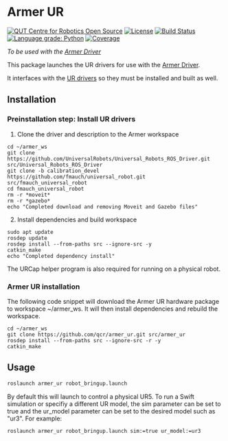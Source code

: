 # Armer UR
[![QUT Centre for Robotics Open Source](https://github.com/qcr/qcr.github.io/raw/master/misc/badge.svg)](https://qcr.github.io)
[![License](https://img.shields.io/github/license/qcr/armer)](./LICENSE.txt)
[![Build Status](https://github.com/qcr/armer/workflows/Build/badge.svg?branch=master)](https://github.com/qcr/armer/actions?query=workflow%3ABuild)
[![Language grade: Python](https://img.shields.io/lgtm/grade/python/g/qcr/armer.svg?logo=lgtm&logoWidth=18)](https://lgtm.com/projects/g/qcr/armer/context:python)
[![Coverage](https://codecov.io/gh/qcr/armer/branch/master/graph/badge.svg)](https://codecov.io/gh/qcr/armer)

*To be used with the [Armer Driver](https://github.com/qcr/armer)*

This package launches the UR drivers for use with the [Armer Driver](https://github.com/qcr/armer).

It interfaces with the [UR drivers](https://github.com/UniversalRobots/Universal_Robots_ROS_Driver) so they must be installed and built as well.

## Installation

### Preinstallation step: Install UR drivers
1. Clone the driver and description to the Armer workspace

```
cd ~/armer_ws 
git clone https://github.com/UniversalRobots/Universal_Robots_ROS_Driver.git src/Universal_Robots_ROS_Driver 
git clone -b calibration_devel https://github.com/fmauch/universal_robot.git src/fmauch_universal_robot 
cd fmauch_universal_robot 
rm -r *moveit*
rm -r *gazebo*
echo "Completed download and removing Moveit and Gazebo files"
```
2. Install dependencies and build workspace
```
sudo apt update 
rosdep update 
rosdep install --from-paths src --ignore-src -y
catkin_make
echo "Completed dependency install"
```

The URCap helper program is also required for running on a physical robot.

### Armer UR installation
The following code snippet will download the Armer UR hardware package to workspace ~/armer_ws. It will then install dependencies and rebuild the workspace.

```
cd ~/armer_ws
git clone https://github.com/qcr/armer_ur.git src/armer_ur
rosdep install --from-paths src --ignore-src -r -y 
catkin_make 
```

## Usage
```sh
roslaunch armer_ur robot_bringup.launch 
```
 By default this will launch to control a physical UR5. To run a Swift simulation or specifiy a different UR model, the sim parameter can be set to true and the ur_model parameter can be set to the desired model such as "ur3". For example:

```sh
roslaunch armer_ur robot_bringup.launch sim:=true ur_model:=ur3
```
